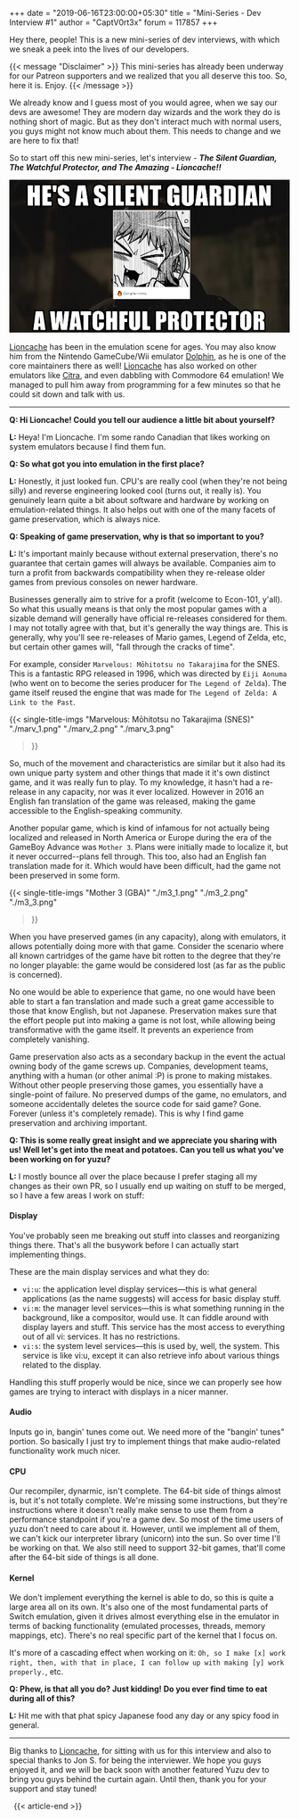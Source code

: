 +++
date = "2019-06-16T23:00:00+05:30"
title = "Mini-Series - Dev Interview #1"
author = "CaptV0rt3x"
forum = 117857
+++

Hey there, people!
This is a new mini-series of dev interviews, with which we sneak a peek into the lives of our developers.
<!--more-->

{{< message "Disclaimer" >}}
This mini-series has already been underway for our Patreon supporters and we realized that you all deserve this too. So, here it is. Enjoy.
{{< /message >}}

We already know and I guess most of you would agree, when we say our devs are awesome!
They are modern day wizards and the work they do is nothing short of magic.
But as they don't interact much with normal users, you guys might not know much about them.
This needs to change and we are here to fix that!

So to start off this new mini-series, let's interview - ***The Silent Guardian, The Watchful Protector, and The Amazing - Lioncache!!***

![Lioncache](./lion.png)

[Lioncache](https://github.com/lioncash/) has been in the emulation scene for ages.
You may also know him from the Nintendo GameCube/Wii emulator [Dolphin](https://dolphin-emu.org/), as he is one of the core maintainers there as well!
[Lioncache](https://github.com/lioncash/) has also worked on other emulators like [Citra](https://citra-emu.org/), and even dabbling with Commodore 64 emulation!
We managed to pull him away from programming for a few minutes so that he could sit down and talk with us.
***

**Q: Hi Lioncache! Could you tell our audience a little bit about yourself?**

**L:** Heya! I'm Lioncache. I'm some rando Canadian that likes working on system emulators because I find them fun.

**Q: So what got you into emulation in the first place?**

**L:** Honestly, it just looked fun.
CPU's are really cool (when they're not being silly) and reverse engineering looked cool (turns out, it really is).
You genuinely learn quite a bit about software and hardware by working on emulation-related things.
It also helps out with one of the many facets of game preservation, which is always nice.

**Q: Speaking of game preservation, why is that so important to you?**

**L:** It's important mainly because without external preservation, there's no guarantee that certain games will always be available.
Companies aim to turn a profit from backwards compatibility when they re-release older games from previous consoles on newer hardware.

Businesses generally aim to strive for a profit (welcome to Econ-101, y'all).
So what this usually means is that only the most popular games with a sizable demand will generally have official re-releases considered for them.
I may not totally agree with that, but it's generally the way things are.
This is generally, why you'll see re-releases of Mario games, Legend of Zelda, etc, but certain other games will, "fall through the cracks of time".
 
For example, consider `Marvelous: Mōhitotsu no Takarajima` for the SNES.
This is a fantastic RPG released in 1996, which was directed by `Eiji Aonuma` (who went on to become the series producer for `The Legend of Zelda`).
The game itself reused the engine that was made for `The Legend of Zelda: A Link to the Past`. 

{{< single-title-imgs
    "Marvelous: Mōhitotsu no Takarajima (SNES)"
    "./marv_1.png"
    "./marv_2.png"
    "./marv_3.png"  
>}}

So, much of the movement and characteristics are similar but it also had its own unique party system and other things that made it it's own distinct game, and it was really fun to play.
To my knowledge, it hasn't had a re-release in any capacity, nor was it ever localized.
However in 2016 an English fan translation of the game was released, making the game accessible to the English-speaking community.

Another popular game, which is kind of infamous for not actually being localized and released in North America or Europe during the era of the GameBoy Advance was `Mother 3`.
Plans were initially made to localize it, but it never occurred--plans fell through.
This too, also had an English fan translation made for it.
Which would have been difficult, had the game not been preserved in some form.

{{< single-title-imgs
   "Mother 3 (GBA)"
   "./m3_1.png"
   "./m3_2.png"
   "./m3_3.png"  
>}}

When you have preserved games (in any capacity), along with emulators, it allows potentially doing more with that game. 
Consider the scenario where all known cartridges of the game have bit rotten to the degree that they're no longer playable: the game would be considered lost (as far as the public is concerned).

No one would be able to experience that game, no one would have been able to start a fan translation and made such a great game accessible to those that know English, but not Japanese.
Preservation makes sure that the effort people put into making a game is not lost, while allowing being transformative with the game itself.
It prevents an experience from completely vanishing.

Game preservation also acts as a secondary backup in the event the actual owning body of the game screws up.
Companies, development teams, anything with a human (or other animal :P) is prone to making mistakes.
Without other people preserving those games, you essentially have a single-point of failure.
No preserved dumps of the game, no emulators, and someone accidentally deletes the source code for said game? Gone. 
Forever (unless it's completely remade).
This is why I find game preservation and archiving important.

**Q: This is some really great insight and we appreciate you sharing with us! Well let's get into the meat and potatoes. Can you tell us what you've been working on for yuzu?**

**L:** I mostly bounce all over the place because I prefer staging all my changes as their own PR, so I usually end up waiting on stuff to be merged, so I have a few areas I work on stuff:

#### Display
You've probably seen me breaking out stuff into classes and reorganizing things there.
That's all the busywork before I can actually start implementing things.

These are the main display services and what they do:
 
 * `vi:u`: the application level display services—this is what general applications (as the name suggests) will access for basic display stuff.
 * `vi:m`: the manager level services—this is what something running in the background, like a compositor, would use. It can fiddle around with display layers and stuff. This service has the most access to everything out of all vi: services. It has no restrictions.
 * `vi:s`: the system level services—this is used by, well, the system. This service is like vi:u, except it can also retrieve info about various things related to the display.

Handling this stuff properly would be nice, since we can properly see how games are trying to interact with displays in a nicer manner.

#### Audio
Inputs go in, bangin' tunes come out.
We need more of the "bangin' tunes" portion.
So basically I just try to implement things that make audio-related functionality work much nicer.

#### CPU
Our recompiler, dynarmic, isn't complete.
The 64-bit side of things almost is, but it's not totally complete.
We're missing some instructions, but they're instructions where it doesn't really make sense to use them from a performance standpoint if you're a game dev.
So most of the time users of yuzu don't need to care about it.
However, until we implement all of them, we can't kick our interpreter library (unicorn) into the sun.
So over time I'll be working on that.
We also still need to support 32-bit games, that'll come after the 64-bit side of things is all done.

#### Kernel
We don't implement everything the kernel is able to do, so this is quite a large area all on its own.
It's also one of the most fundamental parts of Switch emulation, given it drives almost everything else in the emulator in terms of backing functionality (emulated processes, threads, memory mappings, etc).
There's no real specific part of the kernel that I focus on.

It's more of a cascading effect when working on it:
`Oh, so I make [x] work right, then, with that in place, I can follow up with making [y] work properly.`, etc.

**Q: Phew, is that all you do? Just kidding! Do you ever find time to eat during all of this?**

**L:** Hit me with that phat spicy Japanese food any day or any spicy food in general.
***

Big thanks to [Lioncache](https://github.com/lioncash/), for sitting with us for this interview and also to special thanks to Jon S. for being the interviewer.
We hope you guys enjoyed it, and we will be back soon with another featured Yuzu dev to bring you guys behind the curtain again.
Until then, thank you for your support and stay tuned!

&nbsp;
{{< article-end >}}
